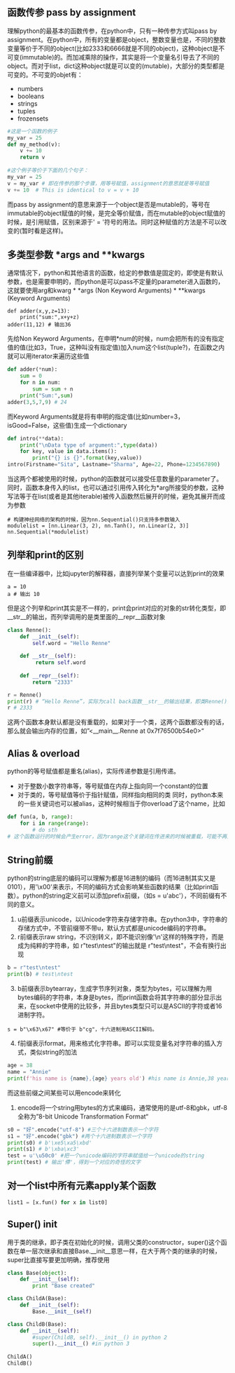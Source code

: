 ## 函数传参 pass by assignment
理解python的最基本的函数传参，在python中，只有一种传参方式叫pass by assignment。在python中，所有的变量都是object，整数变量也是，不同的整数变量等价于不同的object(比如2333和6666就是不同的object)，这种object是不可变(immutable)的。而加减乘除的操作，其实是将一个变量名引导去了不同的object。而对于list，dict这种object就是可以变的(mutable)，大部分的类型都是可变的。不可变的objet有：
* numbers
* booleans
* strings
* tuples
* frozensets
```python
#这是一个函数的例子
my_var = 25
def my_method(v):
    v += 10
    return v
    
#这个例子等价于下面的几个句子：
my_var = 25
v = my_var # 即在传参的那个步骤，用等号赋值，assignment的意思就是等号赋值
v += 10  # This is identical to v = v + 10
```
而pass by assignment的意思来源于一个object是否是mutable的，等号在immutable的object赋值的时候，是完全等价赋值，而在mutable的object赋值的时候，是引用赋值，区别来源于' = '符号的用法。同时这种赋值的方法是不可以改变的(暂时看是这样)。

## 多类型参数 \*args and \*\*kwargs
通常情况下，python和其他语言的函数，给定的参数值是固定的，即使是有默认参数，也是需要申明的，而python是可以pass不定量的parameter进入函数的，这就要使用arg和kwarg
    * \*args (Non Keyword Arguments)
    * \*\*kwargs (Keyword Arguments)
```
def adder(x,y,z=13):
    print("sum:",x+y+z)
adder(11,12) # 输出36
```
先给Non Keyword Arguments，在申明\*num的时候，num会把所有的没有指定值的值(比如3，True，这种叫没有指定值)加入num这个list(tuple?)，在函数之内就可以用iterator来遍历这些值
```python
def adder(*num):
    sum = 0
    for n in num:
        sum = sum + n
    print("Sum:",sum)
adder(3,5,7,9) # 24
```
而Keyword Arguments就是将有申明的指定值(比如number=3，isGood=False，这些值)生成一个dictionary
```python
def intro(**data):
    print("\nData type of argument:",type(data))
    for key, value in data.items():
        print("{} is {}".format(key,value))
intro(Firstname="Sita", Lastname="Sharma", Age=22, Phone=1234567890)
```
当这两个都被使用的时候，python的函数就可以接受任意数量的parameter了。<br/>
同时，函数本身传入的list，也可以通过引用传入转化为\*arg所接受的参数，这种写法等于在list(或者是其他iterable)被传入函数然后展开的时候，避免其展开而成为参数
```
# 构建神经网络的架构的时候，因为nn.Sequential()只支持多参数输入
modulelist = [nn.Linear(3, 2), nn.Tanh(), nn.Linear(2, 3)]
nn.Sequential(*modulelist)
```



## 列举和print的区别
在一些编译器中，比如jupyter的解释器，直接列举某个变量可以达到print的效果
```
a = 10
a # 输出 10
```
但是这个列举和print其实是不一样的，print会print对应的对象的str转化类型，即__str__的输出，而列举调用的是类里面的__repr__函数对象
```python
class Renne():
    def __init__(self):
        self.word = "Hello Renne"
        
    def __str__(self):
         return self.word
         
    def __repr__(self):
        return "2333"

r = Renne()
print(r) # “Hello Renne”，实际为call back函数__str__的输出结果，即类Renne()对str的默认转化函数
r # 2333
```
这两个函数本身默认都是没有重载的，如果对于一个类，这两个函数都没有的话，那么就会输出内存的位置，如”<\_\_main\_\_.Renne at 0x7f76500b54e0>“



## Alias & overload
python的等号赋值都是重名(alias)，实际传递参数是引用传递。
* 对于整数小数字符串等，等号赋值在内存上指向同一个constant的位置
* 对于类的，等号赋值等价于指针赋值，同样指向相同的类
同时，python本来的一些关键词也可以被alias，这种时候相当于你overload了这个name，比如
```python
def fun(a, b, range):
    for i in range(range):
        # do sth
# 这个函数运行的时候会产生error，因为range这个关键词在传进来的时候被重载，可能不再是一个函数的类型
```


## String前缀
python的string底层的编码可以理解为都是16进制的编码（而16进制其实又是0101），用'\x00'来表示，不同的编码方式会影响某些函数的结果（比如print函数）。python的string定义前可以添加prefix前缀，（如s = u'abc'），不同前缀有不同的意义。
1.  u前缀表示unicode，以Unicode字符来存储字符串。在python3中，字符串的存储方式中，不管前缀带不带u，默认方式都是unicode编码的字符串。
2.  r前缀表示raw string，不识别转义，即不能识别像'\n'这样的特殊字符，而是成为纯粹的字符串，如 r"test\ntest"的输出就是 r"test\ntest"，不会有换行出现
```python
b = r"test\ntest"     
print(b) # test\ntest
```
3.  b前缀表示bytearray，生成字节序列对象，类型为bytes，可以理解为用bytes编码的字符串，本身是bytes，而print函数会将其字符串的部分显示出来，在socket中使用的比较多，并且bytes类型只可以是ASCII的字符或者16进制字符。
```
s = b"\x63\x67" #等价于 b"cg"，十六进制用ASCII解码。
```
4.  f前缀表示format，用来格式化字符串。即可以实现变量名对字符串的插入方式，类似string的加法
```python
age = 38
name = "Annie"
print(f'his name is {name},{age} years old') #his name is Annie,38 years old
```
而这些前缀之间某些可以用encode来转化
1. encode将一个string用bytes的方式来编码，通常使用的是utf-8和gbk，utf-8全称为”8-bit Unicode Transformation Format“
``` python
s0 = "好".encode("utf-8") #三个十六进制数表示一个字符
s1 = "好".encode("gbk") #两个十六进制数表示一个字符
print(s0) # b'\xe5\xa5\xbd'
print(s1) # b'\xba\xc3'
test = u'\u50c0' #把一个unicode编码的字符串赋值给一个unicode的string
print(test) # 输出'僀'，得到一个对应的奇怪的文字
```



## 对一个list中所有元素apply某个函数
```python
list1 = [x.fun() for x in list0]
```


## Super() init
用于类的继承，即子类在初始化的时候，调用父类的constructor，super()这个函数在单一层次继承和直接Base.\_\_init\_\_意思一样，在大于两个类的继承的时候，super比直接写要更加明确，推荐使用
```python
class Base(object):
    def __init__(self):
        print "Base created"

class ChildA(Base):
    def __init__(self):
        Base.__init__(self)

class ChildB(Base):
    def __init__(self):
        #super(ChildB, self).__init__() in python 2
        super().__init__() #in python 3
        
ChildA() 
ChildB()
```
